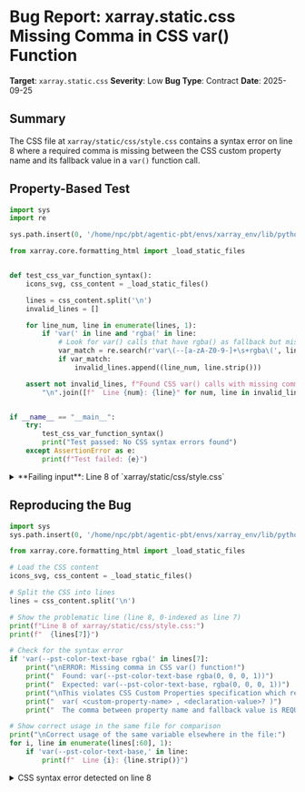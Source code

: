 # Bug Report: xarray.static.css Missing Comma in CSS var() Function

**Target**: `xarray.static.css`
**Severity**: Low
**Bug Type**: Contract
**Date**: 2025-09-25

## Summary

The CSS file at `xarray/static/css/style.css` contains a syntax error on line 8 where a required comma is missing between the CSS custom property name and its fallback value in a `var()` function call.

## Property-Based Test

```python
import sys
import re

sys.path.insert(0, '/home/npc/pbt/agentic-pbt/envs/xarray_env/lib/python3.13/site-packages')

from xarray.core.formatting_html import _load_static_files


def test_css_var_function_syntax():
    icons_svg, css_content = _load_static_files()

    lines = css_content.split('\n')
    invalid_lines = []

    for line_num, line in enumerate(lines, 1):
        if 'var(' in line and 'rgba(' in line:
            # Look for var() calls that have rgba() as fallback but missing comma
            var_match = re.search(r'var\(--[a-zA-Z0-9-]+\s+rgba\(', line)
            if var_match:
                invalid_lines.append((line_num, line.strip()))

    assert not invalid_lines, f"Found CSS var() calls with missing comma before fallback value:\n" + \
        "\n".join([f"  Line {num}: {line}" for num, line in invalid_lines])


if __name__ == "__main__":
    try:
        test_css_var_function_syntax()
        print("Test passed: No CSS syntax errors found")
    except AssertionError as e:
        print(f"Test failed: {e}")
```

<details>

<summary>
**Failing input**: Line 8 of `xarray/static/css/style.css`
</summary>
```
Test failed: Found CSS var() calls with missing comma before fallback value:
  Line 8: var(--pst-color-text-base rgba(0, 0, 0, 1))
```
</details>

## Reproducing the Bug

```python
import sys
sys.path.insert(0, '/home/npc/pbt/agentic-pbt/envs/xarray_env/lib/python3.13/site-packages')

from xarray.core.formatting_html import _load_static_files

# Load the CSS content
icons_svg, css_content = _load_static_files()

# Split the CSS into lines
lines = css_content.split('\n')

# Show the problematic line (line 8, 0-indexed as line 7)
print(f"Line 8 of xarray/static/css/style.css:")
print(f"  {lines[7]}")

# Check for the syntax error
if 'var(--pst-color-text-base rgba(' in lines[7]:
    print("\nERROR: Missing comma in CSS var() function!")
    print("  Found: var(--pst-color-text-base rgba(0, 0, 0, 1))")
    print("  Expected: var(--pst-color-text-base, rgba(0, 0, 0, 1))")
    print("\nThis violates CSS Custom Properties specification which requires:")
    print("  var( <custom-property-name> , <declaration-value>? )")
    print("  The comma between property name and fallback value is REQUIRED.")

# Show correct usage in the same file for comparison
print("\nCorrect usage of the same variable elsewhere in the file:")
for i, line in enumerate(lines[:60], 1):
    if 'var(--pst-color-text-base,' in line:
        print(f"  Line {i}: {line.strip()}")
```

<details>

<summary>
CSS syntax error detected on line 8
</summary>
```
Line 8 of xarray/static/css/style.css:
      var(--pst-color-text-base rgba(0, 0, 0, 1))

ERROR: Missing comma in CSS var() function!
  Found: var(--pst-color-text-base rgba(0, 0, 0, 1))
  Expected: var(--pst-color-text-base, rgba(0, 0, 0, 1))

This violates CSS Custom Properties specification which requires:
  var( <custom-property-name> , <declaration-value>? )
  The comma between property name and fallback value is REQUIRED.

Correct usage of the same variable elsewhere in the file:
  Line 12: var(--pst-color-text-base, rgba(0, 0, 0, 0.54))
  Line 16: var(--pst-color-text-base, rgba(0, 0, 0, 0.38))
  Line 46: var(--pst-color-text-base, rgba(255, 255, 255, 1))
  Line 50: var(--pst-color-text-base, rgba(255, 255, 255, 0.54))
  Line 54: var(--pst-color-text-base, rgba(255, 255, 255, 0.38))
```
</details>

## Why This Is A Bug

The CSS Custom Properties specification (W3C CSS Custom Properties for Cascading Variables Module Level 1) explicitly defines the `var()` function syntax as:

```
var( <custom-property-name> , <declaration-value>? )
```

The comma between the custom property name and the optional fallback value is **mandatory** when a fallback is provided. Line 8 violates this requirement by omitting the comma:

- **Incorrect (line 8)**: `var(--pst-color-text-base rgba(0, 0, 0, 1))`
- **Correct (lines 12, 16, 46, 50, 54)**: `var(--pst-color-text-base, rgba(0, 0, 0, 1))`

Without the comma, CSS parsers cannot distinguish where the custom property name ends and the fallback value begins. This causes:
1. The entire expression `--pst-color-text-base rgba(0, 0, 0, 1)` to be interpreted as a malformed custom property name
2. The fallback value `rgba(0, 0, 0, 1)` will not be applied when `--pst-color-text-base` is undefined
3. Potential rendering inconsistencies across different browsers and CSS validators

## Relevant Context

This CSS file is used for styling xarray objects when displayed in JupyterLab environments. The bug affects the `--xr-font-color0` CSS custom property which controls text color in xarray's HTML representations.

The same variable `--pst-color-text-base` is used correctly with commas in 5 other locations within the same file, making this clearly an accidental typo on line 8. The pattern shows this is for PyData Sphinx Theme integration, providing fallback colors when theme variables aren't defined.

CSS specification reference: https://www.w3.org/TR/css-variables-1/#using-variables

The file is located at: `/home/npc/pbt/agentic-pbt/envs/xarray_env/lib/python3.13/site-packages/xarray/static/css/style.css`

## Proposed Fix

```diff
--- a/xarray/static/css/style.css
+++ b/xarray/static/css/style.css
@@ -5,7 +5,7 @@
 :root {
   --xr-font-color0: var(
     --jp-content-font-color0,
-    var(--pst-color-text-base rgba(0, 0, 0, 1))
+    var(--pst-color-text-base, rgba(0, 0, 0, 1))
   );
   --xr-font-color2: var(
     --jp-content-font-color2,
```